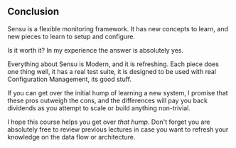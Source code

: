 ## Conclusion

Sensu is a flexible monitoring framework. It has new concepts to learn, and new
pieces to learn to setup and configure.

Is it worth it? In my experience the answer is absolutely yes.

Everything about Sensu is Modern, and it is refreshing. Each piece does one
thing well, it has a real test suite, it is designed to be used with real
Configuration Management, its good stuff.

If you can get over the initial hump of learning a new system, I promise that
these pros outweigh the cons, and the differences will pay you back dividends
as you attempt to scale or build anything non-trivial.

I hope this course helps you get over *that hump*. Don't forget you are
absolutely free to review previous lectures in case you want to refresh your
knowledge on the data flow or architecture.

